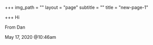 +++
img_path = ""
layout = "page"
subtitle = ""
title = "new-page-1"

+++
Hi

From Dan

May 17, 2020 @10:46am